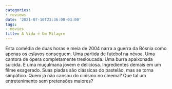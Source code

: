 ```yaml
---
categories:
- reviews
date: '2021-07-10T23:36:00-03:00'
tags:
- movies
title: A Vida é Um Milagre
---
```


Esta comédia de duas horas e meia de 2004 narra a guerra da Bósnia como apenas os eslavos conseguem. Uma partida de futebol na névoa. Uma cantora de ópera completamente tresloucada. Uma burra apaixonada suicida. E uma muçulmana jovem e deliciosa. Ingredientes demais em um filme exagerado. Suas piadas são clássicas do pastelão, mas se torna simpático. Quem já não cansou do cinismo no cinema? Que tal um entretenimento sem pretensões maiores?
